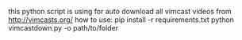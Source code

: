 this python script is using for auto download all vimcast videos from http://vimcasts.org/
how to use: 
pip install -r requirements.txt
python vimcastdown.py -o path/to/folder
